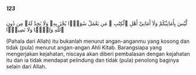 ##### 123

<span class="ayah">لَّيْسَ بِأَمَانِيِّكُمْ وَلَآ أَمَانِىِّ أَهْلِ ٱلْكِتَٰبِ ۗ مَن يَعْمَلْ سُوٓءًۭا يُجْزَ بِهِۦ وَلَا يَجِدْ لَهُۥ مِن دُونِ ٱللَّهِ وَلِيًّۭا وَلَا نَصِيرًۭا</span>

<span class="ayah_translation">(Pahala dari Allah) itu bukanlah menurut angan-anganmu yang kosong dan tidak (pula) menurut angan-angan Ahli Kitab. Barangsiapa yang mengerjakan kejahatan, niscaya akan diberi pembalasan dengan kejahatan itu dan ia tidak mendapat pelindung dan tidak (pula) penolong baginya selain dari Allah.</span>
